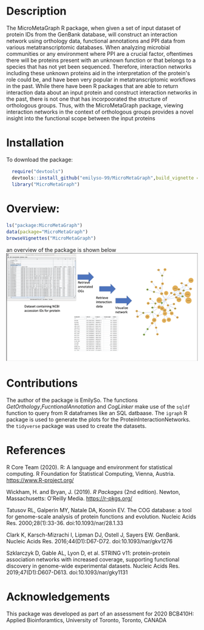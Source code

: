 # Description

The MicroMetaGraph R package, when given a set of input dataset of protein IDs from the GenBank database, will construct an interaction network using orthology data, functional annotations and PPI data from various metatranscriptomic databases. When analyzing microbial communities or any environment where PPI are a crucial factor, oftentimes there will be proteins present with an unknown function or that belongs to a species that has not yet been sequenced. Therefore, interaction networks including these unknown proteins aid in the interpretation of the protein's role could be, and have been very popular in metatranscriptomic workflows in the past. While there have been R packages that are able to return interaction data about an input protein and construct interaction networks in the past, there is not one that has incorpoorated the structure of orthologous groups. Thus, with the MicroMetaGraph package, viewing interaction networks in the context of orthologous groups provides a novel insight into the functional scope between the input proteins 

# Installation

To download the package:
```r
  require("devtools")
  devtools::install_github("emilyso-99/MicroMetaGraph",build_vignette = TRUE)
  library("MicroMetaGraph")
 ```

# Overview: 
``` r
ls("package:MicroMetaGraph")
data(package="MicroMetaGraph")
browseVignettes("MicroMetaGraph")
```
an overview of the package is shown below 
![](./inst/extdata/graphicalOutput.png)
# Contributions

The author of the package is EmilySo. The
functions *GetOrthology*,*FucntionalAnnotation* and *CogLinker* make use of the `sqldf` function 
to query from R dataframes like an SQL datbaase. The `igraph` R package is used
to generate the plots for the ProteinInteractionNetworks. the `tidyverse` package was used to create the datasets.

# References 


R Core Team (2020). R: A language and environment for statistical computing. R Foundation for Statistical Computing, Vienna, Austria. https://www.R-project.org/

Wickham, H. and Bryan, J. (2019). *R Packages* (2nd edition). Newton, Massachusetts: O'Reilly Media. https://r-pkgs.org/

Tatusov RL, Galperin MY, Natale DA, Koonin EV. The COG database: a tool for genome-scale analysis of protein functions and evolution. Nucleic Acids Res. 2000;28(1):33-36. doi:10.1093/nar/28.1.33

Clark K, Karsch-Mizrachi I, Lipman DJ, Ostell J, Sayers EW. GenBank. Nucleic Acids Res. 2016;44(D1):D67-D72. doi:10.1093/nar/gkv1276

Szklarczyk D, Gable AL, Lyon D, et al. STRING v11: protein-protein association networks with increased coverage, supporting functional discovery in genome-wide experimental datasets. Nucleic Acids Res. 2019;47(D1):D607-D613. doi:10.1093/nar/gky1131

# Acknowledgements

This package was developed as part of an assessment for 2020 BCB410H: Applied Bioinforamtics, University of Toronto, Toronto, CANADA
